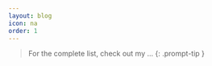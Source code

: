 ```yaml
---
layout: blog
icon: na
order: 1
---
```


> For the complete list, check out my ... 
{: .prompt-tip }
